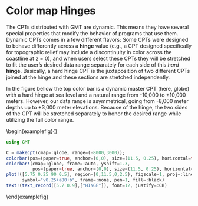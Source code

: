 # Color map Hinges


The CPTs distributed with GMT are dynamic. This means they have several special properties that modify
the behavior of programs that use them. Dynamic CPTs comes in a few different flavors: Some CPTs were
designed to behave differently across a **hinge** value (e.g., a CPT designed specifically for topographic
relief may include a discontinuity in color across the coastline at z = 0), and when users select these
CPTs they will be stretched to fit the user’s desired data range separately for each side of this *hard*
**hinge**. Basically, a hard hinge CPT is the juxtaposition of two different CPTs joined at the hinge
and these sections are stretched independently.

In the figure bellow the top color bar is a dynamic master CPT (here, globe) with a hard hinge at sea
level and a natural range from -10,000 to +10,000 meters. However, our data range is asymmetrical,
going from -8,000 meter depths up to +3,000 meter elevations. Because of the hinge, the two sides of the
CPT will be stretched separately to honor the desired range while utilizing the full color range.

\begin{examplefig}{}
```julia
using GMT

C = makecpt(cmap=:globe, range=(-8000,3000));
colorbar(pos=(paper=true, anchor=(0,0), size=(11.5, 0.25), horizontal=true))
colorbar!(cmap=:globe, frame=:auto, yshift=1.3,
          pos=(paper=true, anchor=(0,0), size=(11.5, 0.25), horizontal=true))
plot!([5.75 0.25 90 0.5], region=(0,11.5,0,2.5), figscale=1, proj=:linear,
      symbol="v0.25+a80+b", frame=:none, pen=1, fill=:black)
text!(text_record([5.7 0.9],["HINGE"]), font=12, justify=:CB)
```
\end{examplefig}
